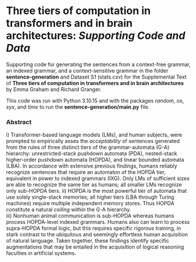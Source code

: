 # Three tiers of computation in transformers and in brain architectures: *Supporting Code and Data*

Supporting code for generating the sentences from a context-free grammar, an indexed grammar, and a context-sensitive grammar in the folder **sentence-generation** and Dataset S1 (stats.csv) for the Supplemental Text of **Three tiers of computation in transformers and in brain architectures** by Emma Graham and Richard Granger.

This code was run with Python 3.10.15 and with the packages *random*, *os*, *sys*, and *time* to run the **sentence-generation/main.py** file. 

### Abstract

i) Transformer-based language models (LMs), and human subjects, were prompted to empirically asses the *acceptability* of sentences generated from the rules of three distinct tiers of the grammar-automata (G-A) hierarchy: unrestricted-stack pushdown automata (PDA), nested-stack higher-order pushdown automata (HOPDA), and linear bounded automata (LBA). In accordance with extensive previous findings, humans reliably recognize sentences that require an automaton of the HOPDA tier, equivalent in power to indexed grammars (IXG). Only LMs of sufficient sizes are able to recognize the same tier as humans; all smaller LMs recognize only sub-HOPDA tiers.
ii) HOPDA is the most powerful tier of automata that use solely single-stack memories; all higher tiers (LBA through Turing machines) require multiple independent memory stores. Thus HOPDA constitute a natural *ceiling* within the G-A hierarchy.  
iii) Nonhuman animal communication is sub-HOPDA whereas humans process HOPDA-level indexed grammars. Humans also can learn to process supra-HOPDA formal logic, but this requires specific rigorous training, in stark contrast to the ubiquitous and seemingly effortless human acquisition of natural language. Taken together, these findings identify specific augmentations that may be entailed in the acquisition of logical reasoning faculties in artificial systems.
